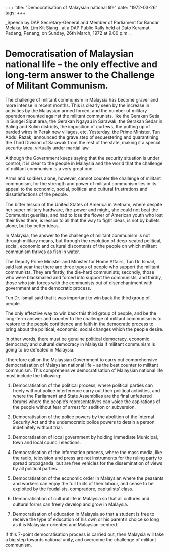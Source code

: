 +++ 
title: "Democratisation of Malaysian national life"
date: "1972-03-26"
tags:
+++

_Speech by DAP Secretary-General and Member of Parliament for Bandar Melaka, Mr. Lim Kit Siang , at a DAP Public Rally held at Dato Keramat Padang, Penang, on Sunday, 26th March, 1972 at 9.00 p.m.	_									

# Democratisation of Malaysian national life – the only effective and long-term answer to the Challenge of Militant Communism.

The challenge of militant communism in Malaysia has become graver and more intense in recent months. This is clearly seen by the increase in activities by the Malaysian armed forced, and the number of military operation mounted against the militant communists, like the Gerakan Setia in Sungei Siput area, the Gerakan Ngayau in Sarawak, the Gerakan Sedar in Baling and Kulim districts, the imposition of curfews, the putting up of barded wires in Perak new villages, etc.  Yesterday, the Prime Minister, Tun Abdul Razak, announced the grave step of sequestering and quarantining the Third Division of Sarawak from the rest of the state, making it a special security area, virtually under martial law.</u>

Although the Government keeps saying that the security situation is under control, it is clear to the people in Malaysia and the world that the challenge of militant communism is a very great one.

Arms and soldiers alone, however, cannot counter the challenge of militant communism, for the strength and power of militant communism lies in its appeal to the economic, social, political and cultural frustrations and dissatisfactions of the people.

The bitter lesson of the United States of America in Vietnam, where despite her super military hardware, fire-power and might, she could not beat the Communist guerillas, and had to lose the flower of American youth who lost their lives there, is lesson to all that the way to fight ideas, is not by bullets alone, but by better ideas.

In Malaysia, the answer to the challenge of militant communism is not through military means, but through the resolution of deep-seated political, social, economic and cultural discontents of the people on which militant communism thrives as fish in water.

The Deputy Prime Minister and Minister for Home Affairs, Tun Dr. Ismail, said last year that there are three types of people who support the militant communists. They are firstly, the die-hard communists; secondly, those who were blackmailed and forced into support the communists; and thirdly, those who join forces with the communists out of disenchantment with government and the democratic process.

Tun Dr. Ismail said that it was important to win back the third group of people.

The only effective way to win back this third group of people, and be the long-term answer and counter to the challenge of militant communism is to restore to the people confidence and faith in the democratic process to bring about the political, economic, social changes which the people desire.

In other words, there must be genuine political democracy, economic democracy and cultural democracy in Malaysia if militant communism is going to be defeated in Malaysia.

I therefore call on the Malaysian Government to carry out comprehensive democratisation of Malaysian national life – as the best counter to militant communism. This comprehensive democratisation of Malaysian national life must include the following:

1.	Democratisation of the political process, where political parties can freely without police interference carry out their political activities, and where the Parliament and State Assemblies are the final unfettered forums where the people’s representatives can voice the aspirations of the people without fear of arrest for sedition or subversion.

2.	Democratisation of the police powers by the abolition of the Internal Security Act and the undemocratic police powers to detain a person indefinitely without trial.

3.	Democratisation of local government by holding immediate Municipal, town and local council elections.

4.	Democratisation of the information process, where the mass media, like the radio, television and press are not instruments for the ruling party to spread propaganda, but are free vehicles for the dissemination of views by all political parties.

5.	Democratisation of the economic order in Malaysian where the peasants and workers can enjoy the full fruits of their labour, and cease to be exploited by the feudalists, compradore, capitalists’ class.

6.	Democratisation of cultural life in Malaysia so that all cultures and cultural forms can freely develop and grow in Malaysia.

7.	Democratisation of education in Malaysia so that a student is free to receive the type of education of his own or his parent’s choice so long as it is Malaysian-oriented and Malaysian-centred.

If this 7-point democratisation process is carried out, then Malaysia will take a big step towards national unity, and overcome the challenge of militant communism.
 
